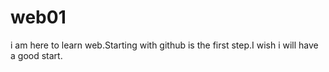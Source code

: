 # web01

i am here to learn web.Starting with github is the first step.I wish i will have a good start.
